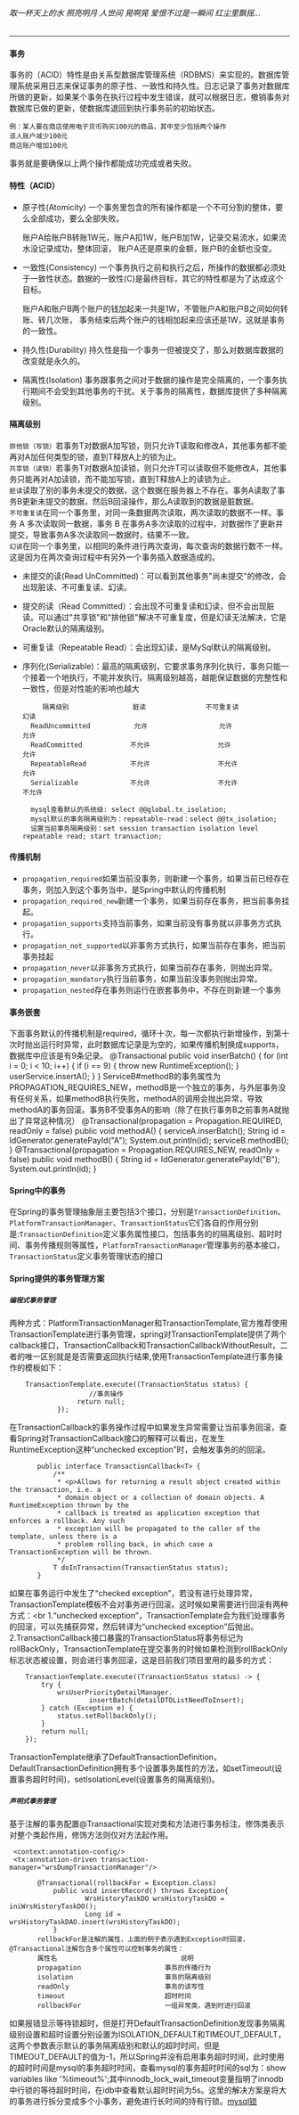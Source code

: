 ###### 取一杯天上的水 照亮明月 人世间 晃啊晃 爱恨不过是一瞬间 红尘里飘摇...
**** 
#### 事务
事务的（ACID）特性是由关系型数据库管理系统（RDBMS）来实现的。数据库管理系统采用日志来保证事务的原子性、一致性和持久性。日志记录了事务对数据库所做的更新，如果某个事务在执行过程中发生错误，就可以根据日志，撤销事务对数据库已做的更新，使数据库退回到执行事务前的初始状态。

    例：某人要在商店使用电子货币购买100元的商品，其中至少包括两个操作
    该人账户减少100元
    商店账户增加100元
事务就是要确保以上两个操作都能成功完成或者失败。
#### 特性（ACID）
* 原子性(Atomicity)
一个事务里包含的所有操作都是一个不可分割的整体，要么全部成功，要么全部失败。

     账户A给账户B转账1W元，账户A扣1W，账户B加1W，记录交易流水，如果流水没记录成功，整体回滚，
     账户A还是原来的金额，账户B的金额也没变。
* 一致性(Consistency)
一个事务执行之前和执行之后，所操作的数据都必须处于一致性状态。数据的一致性(C)是最终目标，其它的特性都是为了达成这个目标。

     账户A和账户B两个账户的钱加起来一共是1W，不管账户A和账户B之间如何转账、转几次账，
     事务结束后两个账户的钱相加起来应该还是1W，这就是事务的一致性。
* 持久性(Durability)
持久性是指一个事务一但被提交了，那么对数据库数据的改变就是永久的。
* 隔离性(Isolation)
事务跟事务之间对于数据的操作是完全隔离的，一个事务执行期间不会受到其他事务的干扰。关于事务的隔离性，数据库提供了多种隔离级别。
#### 隔离级别 
`排他锁（写锁）`若事务T对数据A加写锁，则只允许T读取和修改A，其他事务都不能再对A加任何类型的锁，直到T释放A上的锁为止。<br>
`共享锁（读锁）`若事务T对数据A加读锁，则只允许T可以读取但不能修改A，其他事务只能再对A加读锁，而不能加写锁，直到T释放A上的读锁为止。 <br>
`脏读`读取了别的事务未提交的数据，这个数据在服务器上不存在。事务A读取了事务B更新未提交的数据，然后B回滚操作，那么A读取到的数据是脏数据。<br>
`不可重复读`在同一个事务里，对同一条数据两次读取，两次读取的数据不一样。事务 A 多次读取同一数据，事务 B 在事务A多次读取的过程中，对数据作了更新并提交，导致事务A多次读取同一数据时，结果不一致。<br>
`幻读`在同一个事务里，以相同的条件进行两次查询，每次查询的数据行数不一样。这是因为在两次查询过程中有另外一个事务插入数据造成的。<br>
* 未提交的读(Read UnCommitted)：可以看到其他事务"尚未提交"的修改，会出现脏读、不可重复读、幻读。
* 提交的读（Read Committed）：会出现不可重复读和幻读，但不会出现脏读。可以通过"共享锁"和"排他锁"解决不可重复度，但是幻读无法解决，它是Oracle默认的隔离级别。
* 可重复读（Repeatable Read）：会出现幻读，是MySql默认的隔离级别。
* 序列化(Serializable)：最高的隔离级别，它要求事务序列化执行，事务只能一个接着一个地执行，不能并发执行。隔离级别越高，越能保证数据的完整性和一致性，但是对性能的影响也越大

           隔离级别                脏读               不可重复读            幻读      
        ReadUncommitted           允许                  允许              允许
        ReadCommitted            不允许                 允许              允许
        RepeatableRead           不允许                 不允许            允许
        Serializable             不允许                 不允许            不允许
        
        mysql查看默认的系统级: select @@global.tx_isolation;
        mysql默认的事务隔离级别为：repeatable-read：select @@tx_isolation;
        设置当前事务隔离级别：set session transaction isolation level repeatable read; start transaction;
#### 传播机制
* `propagation_required`如果当前没事务，则新建一个事务，如果当前已经存在事务，则加入到这个事务当中，是Spring中默认的传播机制<br>
* `propagation_required_new`新建一个事务，如果当前存在事务，把当前事务挂起。<br>
* `propagation_supports`支持当前事务，如果当前没有事务就以非事务方式执行。<br>
* `propagation_not_supported`以非事务方式执行，如果当前存在事务，把当前事务挂起<br>
* `propagation_never`以非事务方式执行，如果当前存在事务，则抛出异常。<br>
* `propagation_mandatory`执行当前事务，如果当前没事务则抛出异常。<br>
* `propagation_nested`存在事务则运行在嵌套事务中，不存在则新建一个事务<br>

#### 事务嵌套
下面事务默认的传播机制是required，循环十次，每一次都执行新增操作，到第十次时抛出运行时异常，此时数据库记录是为空的，如果传播机制换成supports，数据库中应该是有9条记录。
        @Transactional
        public void inserBatch() {
            for (int i = 0; i < 10; i++) {
                if (i == 9) {
                    throw new RuntimeException();
                }
                userService.insertA();
            }
        }
ServiceB#methodB的事务属性为PROPAGATION_REQUIRES_NEW，methodB是一个独立的事务，与外层事务没有任何关系，如果methodB执行失败，methodA的调用会抛出异常，导致methodA的事务回滚。事务B不受事务A的影响（除了在执行事务B之前事务A就抛出了异常这种情况）
       @Transactional(propagation = Propagation.REQUIRED, readOnly = false)
        public void methodA() {
            serviceA.inserBatch();
            String id = IdGenerator.generatePayId("A");
            System.out.println(id);
            serviceB.methodB();  
        }
        @Transactional(propagation = Propagation.REQUIRES_NEW, readOnly = false)
        public void methodB() {
            String id = IdGenerator.generatePayId("B");
            System.out.println(id);
        }
        
#### Spring中的事务
在Spring的事务管理抽象层主要包括3个接口，分别是`TransactionDefinition`、`PlatformTransactionManager`、`TransactionStatus`它们各自的作用分别是:`TransactionDefinition`定义事务属性接口，包括事务的的隔离级别、超时时间、事务传播规则等属性，`PlatformTransactionManager`管理事务的基本接口，`TransactionStatus`定义事务管理状态的接口
#### Spring提供的事务管理方案
##### `编程式事务管理`
两种方式：PlatformTransactionManager和TransactionTemplate,官方推荐使用TransactionTemplate进行事务管理，spring对TransactionTemplate提供了两个callback接口，TransactionCallback和TransactionCallbackWithoutResult，二者的唯一区别就是是否需要返回执行结果,使用TransactionTemplate进行事务操作的模板如下：

        TransactionTemplate.execute((TransactionStatus status) {
                        //事务操作
                     return null;
                });
在TransactionCallback的事务操作过程中如果发生异常需要让当前事务回滚，查看Spring对TransactionCallback接口的解释可以看出，在发生RuntimeException这种“unchecked exception”时，会触发事务的的回滚。

           public interface TransactionCallback<T> {
               /**
                * <p>Allows for returning a result object created within the transaction, i.e. a
                * domain object or a collection of domain objects. A RuntimeException thrown by the
                * callback is treated as application exception that enforces a rollback. Any such
                * exception will be propagated to the caller of the template, unless there is a
                * problem rolling back, in which case a TransactionException will be thrown.
                */
               T doInTransaction(TransactionStatus status);
           }
如果在事务运行中发生了“checked exception”，若没有进行处理异常，TransactionTemplate模板不会对事务进行回滚。这时候如果需要进行回滚有两种方式：<br
1.“unchecked exception”，TransactionTemplate会为我们处理事务的回滚，可以先捕获异常，然后转译为“unchecked exception”后抛出。<br>
2.TransactionCallback接口暴露的TransactionStatus将事务标记为rollBackOnly，TransactionTemplate在提交事务的时候如果检测到rollBackOnly标志状态被设置，则会进行事务回滚，这是目前我们项目里用的最多的方式：
           
        TransactionTemplate.execute((TransactionStatus status) -> {
            try {
                wrsUserPriorityDetailManager.
                        insertBatch(detailDTOListNeedToInsert);
            } catch (Exception e) {
                status.setRollbackOnly();
            }
            return null;
        });
TransactionTemplate继承了DefaultTransactionDefinition，DefaultTransactionDefinition拥有多个设置事务属性的方法，如setTimeout(设置事务超时时间)，setIsolationLevel(设置事务的隔离级别)。
##### `声明式事务管理`
基于注解的事务配置@Transactional实现对类和方法进行事务标注，修饰类表示对整个类起作用，修饰方法则仅对方法起作用。

     <context:annotation-config/>
     <tx:annotation-driven transaction-manager="wrsDumpTransactionManager"/>
     
           @Transactional(rollbackFor = Exception.class)
               public void insertRecord() throws Exception{
                       WrsHistoryTaskDO wrsHistoryTaskDO = iniWrsHistoryTaskDO();
                       Long id = wrsHistoryTaskDAO.insert(wrsHistoryTaskDO);
               }
           rollbackFor是注解的属性，上面的例子表示遇到Exception时回滚，@Transactional注解包含多个属性可以控制事务的属性：
           属性名                               说明
           propagation                     事务的传播行为
           isolation                       事务的隔离级别
           readOnly                        事务的读写性
           timeout                         超时时间
           rollbackFor                     一组异常类，遇到时进行回滚
如果报错显示等待锁超时，但是打开DefaultTransactionDefinition发现事务隔离级别设置和超时设置分别设置为ISOLATION_DEFAULT和TIMEOUT_DEFAULT，这两个参数表示默认的事务隔离级别和默认的超时时间，但是TIMEOUT_DEFAULT的值为-1，所以Spring并没有启用事务超时时间，此时使用的超时时间是mysql的事务超时时间，查看mysql的事务超时时间的sql为：show variables like '%timeout%';其中innodb_lock_wait_timeout变量指明了innodb中行锁的等待超时时间，在idb中查看默认超时时间为5s。这里的解决方案是将大的事务进行拆分变成多个小事务，避免进行长时间的持有行锁。[mysql锁](./mysql.md)
